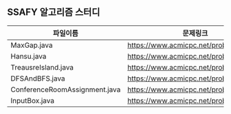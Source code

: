 ## SSAFY 알고리즘 스터디
파일이름 |문제링크|
|-----|---|
|MaxGap.java| https://www.acmicpc.net/problem/10819 |
|Hansu.java| https://www.acmicpc.net/problem/1065 |
|TreausreIsland.java|https://www.acmicpc.net/problem/2589|
|DFSAndBFS.java|https://www.acmicpc.net/problem/1260|
|ConferenceRoomAssignment.java|https://www.acmicpc.net/problem/1931|
|InputBox.java|https://www.acmicpc.net/problem/1965|
